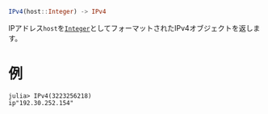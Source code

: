```julia
IPv4(host::Integer) -> IPv4
```

IPアドレス`host`を[`Integer`](@ref)としてフォーマットされたIPv4オブジェクトを返します。

# 例

```jldoctest
julia> IPv4(3223256218)
ip"192.30.252.154"
```
